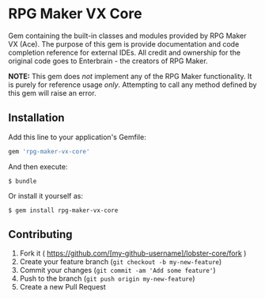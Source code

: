 # RPG Maker VX Core

Gem containing the built-in classes and modules provided by RPG Maker VX (Ace).
The purpose of this gem is provide documentation and code completion reference for external IDEs.
All credit and ownership for the original code goes to Enterbrain - the creators of RPG Maker.

**NOTE:**
This gem does *not* implement any of the RPG Maker functionality.
It is purely for reference usage *only*.
Attempting to call any method defined by this gem will raise an error.

## Installation

Add this line to your application's Gemfile:

```ruby
gem 'rpg-maker-vx-core'
```

And then execute:

    $ bundle

Or install it yourself as:

    $ gem install rpg-maker-vx-core

## Contributing

1. Fork it ( https://github.com/[my-github-username]/lobster-core/fork )
2. Create your feature branch (`git checkout -b my-new-feature`)
3. Commit your changes (`git commit -am 'Add some feature'`)
4. Push to the branch (`git push origin my-new-feature`)
5. Create a new Pull Request

